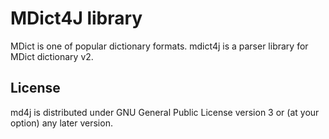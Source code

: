 # MDict4J library

MDict is one of popular dictionary formats.
mdict4j is a parser library for MDict dictionary v2.

## License

md4j is distributed under GNU General Public License version 3 or (at your option) any later version.
